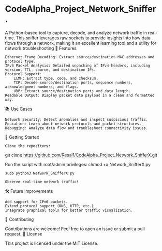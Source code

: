 # CodeAlpha_Project_Network_Sniffer.
A Python-based tool to capture, decode, and analyze network traffic in real-time. This sniffer leverages raw sockets to provide insights into how data flows through a network, making it an excellent learning tool and a utility for network troubleshooting
🔑 Features

    Ethernet Frame Decoding: Extract source/destination MAC addresses and protocol type.
    IPv4 Packet Analysis: Detailed unpacking of IPv4 headers, including version, TTL, source, and destination IPs.
    Protocol Support:
        ICMP: Extract type, code, and checksum.
        TCP: Decode source/destination ports, sequence numbers, acknowledgment numbers, and flags.
        UDP: Extract source/destination ports and data length.
    Readable Output: Display packet data payload in a clean and formatted way.

📚 Use Cases

    Network Security: Detect anomalies and inspect suspicious traffic.
    Education: Learn about network protocols and packet structures.
    Debugging: Analyze data flow and troubleshoot connectivity issues.

🚀 Getting Started

    Clone the repository: 

git clone https://github.com/Resal1/CodeAlpha_Project_Network_SnifferX.git   

Run the script with root/admin privileges:
    chmod +x Network_SnifferX.py

    sudo python3 Network_SnifferX.py  

    Observe real-time network traffic!

🛠️ Future Improvements

    Add support for IPv6 packets.
    Extend protocol support (DNS, HTTP, etc.).
    Integrate graphical tools for better traffic visualization.

🤝 Contributing

Contributions are welcome! Feel free to open an issue or submit a pull request.
📄 License

This project is licensed under the MIT License.
